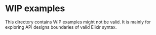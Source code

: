 # WIP examples

This directory contains WIP examples might not be valid. It is mainly for exploring API designs boundaries of valid Elixir syntax.
